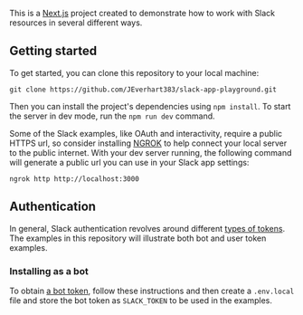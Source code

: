 This is a [Next.js](https://nextjs.org/) project created to demonstrate how to work with Slack resources in several different ways.

## Getting started

To get started, you can clone this repository to your local machine:

```
git clone https://github.com/JEverhart383/slack-app-playground.git
```

Then you can install the project's dependencies using `npm install`. To start the server in dev mode, run the `npm run dev` command.

Some of the Slack examples, like OAuth and interactivity, require a public HTTPS url, so consider installing [NGROK](https://ngrok.com/) to help connect your local server to the public internet. With your dev server running, the following command will generate a public url you can use in your Slack app settings:

```
ngrok http http://localhost:3000
```

## Authentication

In general, Slack authentication revolves around different [types of tokens](https://api.slack.com/authentication/token-types). The examples in this repository will illustrate both bot and user token examples.

### Installing as a bot

To obtain [a bot token](https://api.slack.com/start/quickstart), follow these instructions and then create a `.env.local` file and store the bot token as `SLACK_TOKEN` to be used in the examples.
